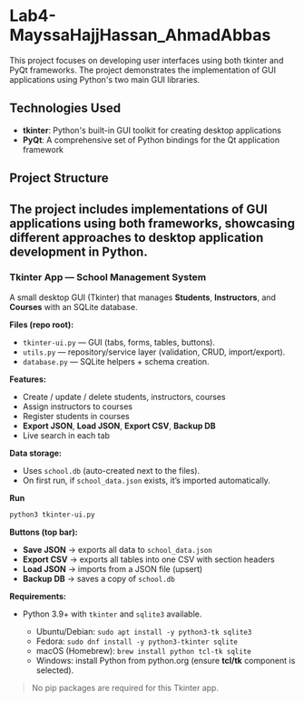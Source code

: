# Lab4-MayssaHajjHassan_AhmadAbbas

This project focuses on developing user interfaces using both tkinter and PyQt frameworks. The project demonstrates the implementation of GUI applications using Python's two main GUI libraries.

## Technologies Used
- **tkinter**: Python's built-in GUI toolkit for creating desktop applications
- **PyQt**: A comprehensive set of Python bindings for the Qt application framework

## Project Structure
The project includes implementations of GUI applications using both frameworks, showcasing different approaches to desktop application development in Python.
---
### Tkinter App — School Management System

A small desktop GUI (Tkinter) that manages **Students**, **Instructors**, and **Courses** with an SQLite database.

**Files (repo root):**

* `tkinter-ui.py` — GUI (tabs, forms, tables, buttons).
* `utils.py` — repository/service layer (validation, CRUD, import/export).
* `database.py` — SQLite helpers + schema creation.

**Features:**

* Create / update / delete students, instructors, courses
* Assign instructors to courses
* Register students in courses
* **Export JSON**, **Load JSON**, **Export CSV**, **Backup DB**
* Live search in each tab

**Data storage:**

* Uses `school.db` (auto-created next to the files).
* On first run, if `school_data.json` exists, it’s imported automatically.

**Run**

```bash
python3 tkinter-ui.py
```

**Buttons (top bar):**

* **Save JSON** → exports all data to `school_data.json`
* **Export CSV** → exports all tables into one CSV with section headers
* **Load JSON** → imports from a JSON file (upsert)
* **Backup DB** → saves a copy of `school.db`

**Requirements:**

* Python 3.9+ with `tkinter` and `sqlite3` available.

  * Ubuntu/Debian: `sudo apt install -y python3-tk sqlite3`
  * Fedora: `sudo dnf install -y python3-tkinter sqlite`
  * macOS (Homebrew): `brew install python tcl-tk sqlite`
  * Windows: install Python from python.org (ensure **tcl/tk** component is selected).

> No pip packages are required for this Tkinter app.

